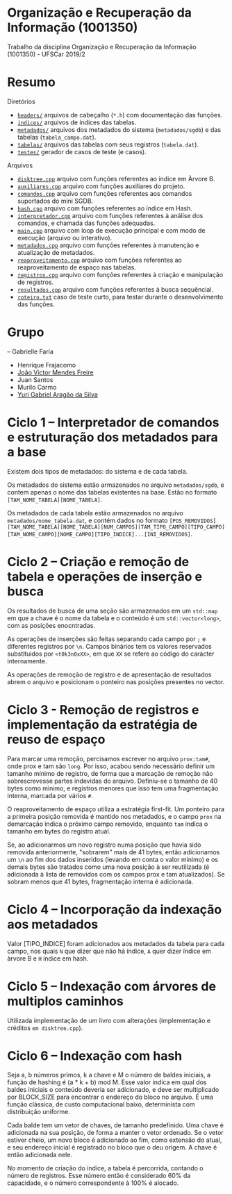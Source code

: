 # Organização e Recuperação da Informação (1001350)
Trabalho da disciplina Organização e Recuperação da Informação (1001350) - UFSCar 2019/2

# Resumo
Diretórios
- [`headers/`](https://github.com/joaovicmendes/ori-trabalho/tree/master/headers) arquivos de cabeçalho (`*.h`) com documentação das funções.
- [`indices/`](https://github.com/joaovicmendes/ori-trabalho/tree/master/indices) arquivos de índices das tabelas.
- [`metadados/`](https://github.com/joaovicmendes/ori-trabalho/tree/master/metadados) arquivos dos metadados do sistema (`metadados/sgdb`) e das tabelas (`tabela_campo.dat`).
- [`tabelas/`](https://github.com/joaovicmendes/ori-trabalho/tree/master/tabelas) arquivos das tabelas com seus registros (`tabela.dat`).
- [`testes/`](https://github.com/joaovicmendes/ori-trabalho/tree/master/testes) gerador de casos de teste (e casos).

Arquivos
- [`disktree.cpp`](https://github.com/joaovicmendes/ori-trabalho/blob/master/disktree.cpp) arquivo com funções referentes ao índice em  Àrvore B.
- [`auxiliares.cpp`](https://github.com/joaovicmendes/ori-trabalho/blob/master/auxiliares.cpp) arquivo com funções auxiliares do projeto.
- [`comandos.cpp`](https://github.com/joaovicmendes/ori-trabalho/blob/master/comandos.cpp) arquivo com funções referentes aos comandos suportados do mini SGDB.
- [`hash.cpp`](https://github.com/joaovicmendes/ori-trabalho/blob/master/hash.cpp) arquivo com funções referentes ao índice em Hash.
- [`interpretador.cpp`](https://github.com/joaovicmendes/ori-trabalho/blob/master/interpretador.cpp) arquivo com funções referentes à análise dos comandos, e chamada das funções adequadas.
- [`main.cpp`](https://github.com/joaovicmendes/ori-trabalho/blob/master/main.cpp) arquivo com loop de execução principal e com modo de execução (arquivo ou interativo).
- [`metadados.cpp`](https://github.com/joaovicmendes/ori-trabalho/blob/master/metadados.cpp) arquivo com funções referentes à manutenção e atualização de metadados.
- [`reaproveitamento.cpp`](https://github.com/joaovicmendes/ori-trabalho/blob/master/reaproveitamento.cpp) arquivo com funções referentes ao reaproveitamento de espaço nas tabelas.
- [`registros.cpp`](https://github.com/joaovicmendes/ori-trabalho/blob/master/registros.cpp) arquivo com funções referentes à criação e manipulação de registros.
- [`resultados.cpp`](https://github.com/joaovicmendes/ori-trabalho/blob/master/resultados.cpp) arquivo com funções referentes à busca sequêncial.
- [`roteiro.txt`](https://github.com/joaovicmendes/ori-trabalho/blob/master/roteiro.cpp) caso de teste curto, para testar durante o desenvolvimento das funções.

# Grupo
– Gabrielle Faria
- Henrique Frajacomo
- [João Victor Mendes Freire](https://github.com/joaovicmendes)
- Juan Santos
- Murilo Carmo
- [Yuri Gabriel Aragão da Silva](https://github.com/Tyred)

# Ciclo 1 – Interpretador de comandos e estruturação dos metadados para a base
  Existem dois tipos de metadados: do sistema e de cada tabela.

  Os metadados do sistema estão armazenados no arquivo `metadados/sgdb`, e contem apenas o nome das tabelas existentes na base. Estão no formato `[TAM_NOME_TABELA][NOME_TABELA]`.

  Os metadados de cada tabela estão armazenados no arquivo `metadados/nome_tabela.dat`, e contém dados no formato `[POS_REMOVIDOS][TAM_NOME_TABELA][NOME_TABELA][NUM_CAMPOS][TAM_TIPO_CAMPO][TIPO_CAMPO][TAM_NOME_CAMPO][NOME_CAMPO][TIPO_INDICE]...[INI_REMOVIDOS]`.


# Ciclo 2 – Criação e remoção de tabela e operações de inserção e busca
  Os resultados de busca de uma seção são armazenados em um `std::map` em que a chave é o nome da tabela e o conteúdo é um `std::vector<long>`, com as posições enocntradas.

  As operações de inserções são feitas separando cada campo por `;` e diferentes registros por `\n`. Campos binários tem os valores reservados substituidos por `<t0k3n0xXX>`, em que `XX` se refere ao código do carácter internamente.

  As operações de remoção de registro e de apresentação de resultados abrem o arquivo e posicionam o ponteiro nas posições presentes no vector.


# Ciclo 3 - Remoção de registros e implementação da estratégia de reuso de espaço
  Para marcar uma remoção, percisamos escrever no arquivo `prox:tam#`, onde prox e tam são `long`. Por isso, acabou sendo necessário definir um tamanho mínimo de registro, de forma que a marcação de remoção não sobrescrevesse partes indevidas do arquivo. Definiu-se o tamanho de 40 bytes como mínimo, e registros menores que isso tem uma fragmentação interna, marcada por vários `#`.

  O reaproveitamento de espaço utiliza a estratégia first-fit. Um ponteiro para a primeira posição removida é mantido nos metadados, e o campo `prox` na demarcação indica o próximo campo removido, enquanto `tam` indica o tamanho em bytes do registro atual.

  Se, ao adicionarmos um novo registro numa posição que havia sido removida anteriormente, "sobrarem" mais de 41 bytes, então adicionamos um `\n` ao fim dos dados inseridos (levando em conta o valor mínimo) e os demais bytes são tratados como uma nova posição à ser reutilizada (é adicionada à lista de removidos com os campos prox e tam atualizados). Se sobram menos que 41 bytes, fragmentação interna é adicionada.


# Ciclo 4 – Incorporação da indexação aos metadados
  Valor [TIPO_INDICE] foram adicionados aos metadados da tabela para cada campo, nos quais `N` que dizer que não há índice, `A` quer dizer índice em àrvore B e `H` índice em hash.


# Ciclo 5 – Indexação com árvores de multiplos caminhos
  Utilizada implementação de um livro com alterações (implementação e créditos `em disktree.cpp`).


# Ciclo 6 – Indexação com hash
  Seja a, b números primos, k a chave e M o número de baldes iniciais, a função de hashing é (a * k + b) mod M. Esse valor indica em qual dos baldes iniciais o conteúdo deveria ser adicionado, e deve ser multiplicado por BLOCK_SIZE para encontrar o endereço do bloco no arquivo. É uma função clássica, de custo computacional baixo, determinista com distribuição uniforme.

  Cada balde tem um vetor de chaves, de tamanho predefinido. Uma chave é adicionada na sua posição, de forma a manter o vetor ordenado. Se o vetor estiver cheio, um novo bloco é adicionado ao fim, como extensão do atual, e seu endereço inicial é registrado no bloco que o deu origem. A chave é então adicionada nele.

  No momento de criação do índice, a tabela é percorrida, contando o número de registros. Esse número então é considerado 60% da capacidade, e o número correspondente à 100% é alocado.

